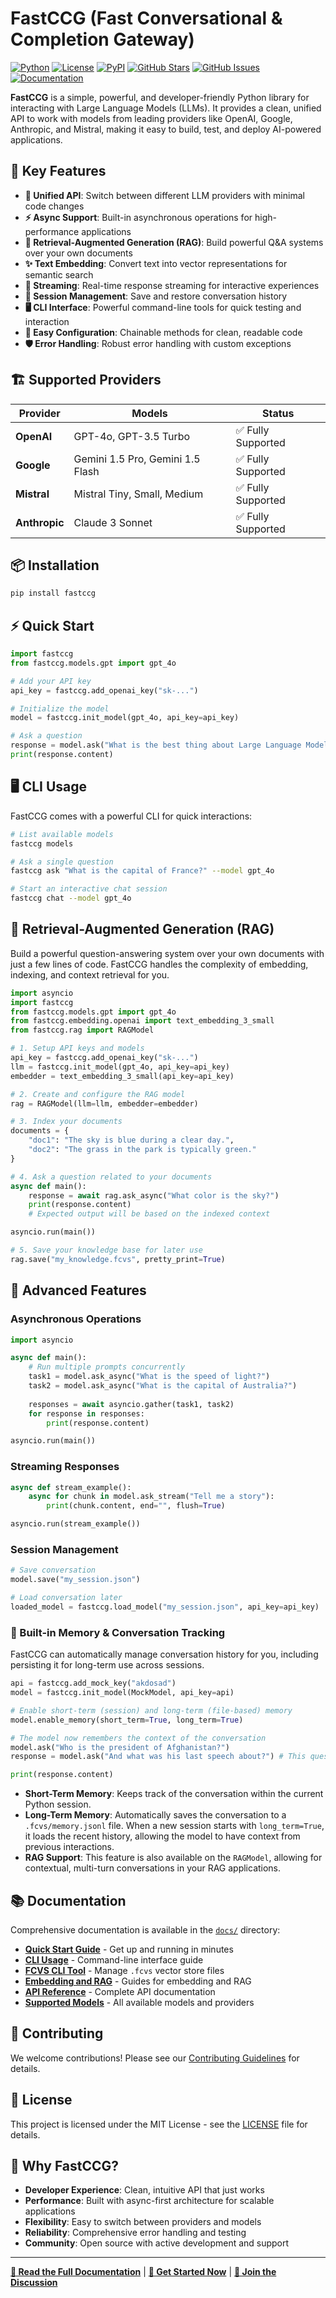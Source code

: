 # FastCCG (Fast Conversational & Completion Gateway)

[![Python](https://img.shields.io/badge/python-3.8+-blue.svg)](https://www.python.org/downloads/)
[![License](https://img.shields.io/badge/license-MIT-green.svg)](LICENSE)
[![PyPI](https://img.shields.io/pypi/v/fastccg.svg)](https://pypi.org/project/fastccg/)
[![GitHub Stars](https://img.shields.io/github/stars/mebaadwaheed/fastccg.svg)](https://github.com/mebaadwaheed/fastccg/stargazers)
[![GitHub Issues](https://img.shields.io/github/issues/mebaadwaheed/fastccg.svg)](https://github.com/mebaadwaheed/fastccg/issues)
[![Documentation](https://img.shields.io/badge/docs-available-brightgreen.svg)](https://github.com/mebaadwaheed/fastccg/tree/main/docs)

**FastCCG** is a simple, powerful, and developer-friendly Python library for interacting with Large Language Models (LLMs). It provides a clean, unified API to work with models from leading providers like OpenAI, Google, Anthropic, and Mistral, making it easy to build, test, and deploy AI-powered applications.

## 🚀 Key Features

- **🔄 Unified API**: Switch between different LLM providers with minimal code changes
- **⚡ Async Support**: Built-in asynchronous operations for high-performance applications
- **🧠 Retrieval-Augmented Generation (RAG)**: Build powerful Q&A systems over your own documents
- **✨ Text Embedding**: Convert text into vector representations for semantic search
- **🌊 Streaming**: Real-time response streaming for interactive experiences
- **💾 Session Management**: Save and restore conversation history
- **🖥️ CLI Interface**: Powerful command-line tools for quick testing and interaction
- **🔧 Easy Configuration**: Chainable methods for clean, readable code
- **🛡️ Error Handling**: Robust error handling with custom exceptions

## 🏗️ Supported Providers

| Provider | Models | Status |
|----------|--------|--------|
| **OpenAI** | GPT-4o, GPT-3.5 Turbo | ✅ Fully Supported |
| **Google** | Gemini 1.5 Pro, Gemini 1.5 Flash | ✅ Fully Supported |
| **Mistral** | Mistral Tiny, Small, Medium | ✅ Fully Supported |
| **Anthropic** | Claude 3 Sonnet | ✅ Fully Supported |

## 📦 Installation

```bash
pip install fastccg
```

## ⚡ Quick Start

```python
import fastccg
from fastccg.models.gpt import gpt_4o

# Add your API key
api_key = fastccg.add_openai_key("sk-...")

# Initialize the model
model = fastccg.init_model(gpt_4o, api_key=api_key)

# Ask a question
response = model.ask("What is the best thing about Large Language Models?")
print(response.content)
```

## 🖥️ CLI Usage

FastCCG comes with a powerful CLI for quick interactions:

```bash
# List available models
fastccg models

# Ask a single question
fastccg ask "What is the capital of France?" --model gpt_4o

# Start an interactive chat session
fastccg chat --model gpt_4o
```

## 🧠 Retrieval-Augmented Generation (RAG)

Build a powerful question-answering system over your own documents with just a few lines of code. FastCCG handles the complexity of embedding, indexing, and context retrieval for you.

```python
import asyncio
import fastccg
from fastccg.models.gpt import gpt_4o
from fastccg.embedding.openai import text_embedding_3_small
from fastccg.rag import RAGModel

# 1. Setup API keys and models
api_key = fastccg.add_openai_key("sk-...")
llm = fastccg.init_model(gpt_4o, api_key=api_key)
embedder = text_embedding_3_small(api_key=api_key)

# 2. Create and configure the RAG model
rag = RAGModel(llm=llm, embedder=embedder)

# 3. Index your documents
documents = {
    "doc1": "The sky is blue during a clear day.",
    "doc2": "The grass in the park is typically green."
}

# 4. Ask a question related to your documents
async def main():
    response = await rag.ask_async("What color is the sky?")
    print(response.content)
    # Expected output will be based on the indexed context

asyncio.run(main())

# 5. Save your knowledge base for later use
rag.save("my_knowledge.fcvs", pretty_print=True)
```

## 🔄 Advanced Features

### Asynchronous Operations
```python
import asyncio

async def main():
    # Run multiple prompts concurrently
    task1 = model.ask_async("What is the speed of light?")
    task2 = model.ask_async("What is the capital of Australia?")
    
    responses = await asyncio.gather(task1, task2)
    for response in responses:
        print(response.content)

asyncio.run(main())
```

### Streaming Responses
```python
async def stream_example():
    async for chunk in model.ask_stream("Tell me a story"):
        print(chunk.content, end="", flush=True)

asyncio.run(stream_example())
```

### Session Management
```python
# Save conversation
model.save("my_session.json")

# Load conversation later
loaded_model = fastccg.load_model("my_session.json", api_key=api_key)
```

### 🧠 Built-in Memory & Conversation Tracking

FastCCG can automatically manage conversation history for you, including persisting it for long-term use across sessions.

```python
api = fastccg.add_mock_key("akdosad")
model = fastccg.init_model(MockModel, api_key=api)

# Enable short-term (session) and long-term (file-based) memory
model.enable_memory(short_term=True, long_term=True)

# The model now remembers the context of the conversation
model.ask("Who is the president of Afghanistan?")
response = model.ask("And what was his last speech about?") # This question has context

print(response.content)
```

- **Short-Term Memory**: Keeps track of the conversation within the current Python session.
- **Long-Term Memory**: Automatically saves the conversation to a `.fcvs/memory.jsonl` file. When a new session starts with `long_term=True`, it loads the recent history, allowing the model to have context from previous interactions.
- **RAG Support**: This feature is also available on the `RAGModel`, allowing for contextual, multi-turn conversations in your RAG applications.

## 📚 Documentation

Comprehensive documentation is available in the [`docs/`](./docs/) directory:

- **[Quick Start Guide](./docs/quick_start.md)** - Get up and running in minutes
- **[CLI Usage](./docs/cli_usage.md)** - Command-line interface guide
- **[FCVS CLI Tool](./docs/fcvs_cli.md)** - Manage `.fcvs` vector store files
- **[Embedding and RAG](./docs/embedding_and_rag.md)** - Guides for embedding and RAG
- **[API Reference](./docs/api_reference.md)** - Complete API documentation
- **[Supported Models](./docs/supported_models.md)** - All available models and providers

## 🤝 Contributing

We welcome contributions! Please see our [Contributing Guidelines](CONTRIBUTING.md) for details.

## 📄 License

This project is licensed under the MIT License - see the [LICENSE](LICENSE) file for details.

## 🌟 Why FastCCG?

- **Developer Experience**: Clean, intuitive API that just works
- **Performance**: Built with async-first architecture for scalable applications
- **Flexibility**: Easy to switch between providers and models
- **Reliability**: Comprehensive error handling and testing
- **Community**: Open source with active development and support

---

**[📖 Read the Full Documentation](./docs/index.md)** | **[🚀 Get Started Now](./docs/quick_start.md)** | **[💬 Join the Discussion](https://github.com/mebaadwaheed/fastccg/discussions)**